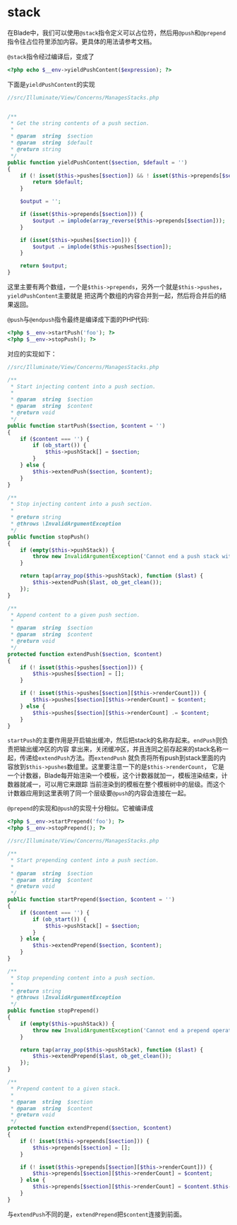 # stack

在Blade中，我们可以使用`@stack`指令定义可以占位符，然后用`@push`和`@prepend`指令往占位符里添加内容。更具体的用法请参考文档。

`@stack`指令经过编译后，变成了

```php
<?php echo $__env->yieldPushContent($expression); ?>
```

下面是`yieldPushContent`的实现

```php
//src/Illuminate/View/Concerns/ManagesStacks.php


/**
 * Get the string contents of a push section.
 *
 * @param  string  $section
 * @param  string  $default
 * @return string
 */
public function yieldPushContent($section, $default = '')
{
    if (! isset($this->pushes[$section]) && ! isset($this->prepends[$section])) {
        return $default;
    }

    $output = '';

    if (isset($this->prepends[$section])) {
        $output .= implode(array_reverse($this->prepends[$section]));
    }

    if (isset($this->pushes[$section])) {
        $output .= implode($this->pushes[$section]);
    }

    return $output;
}
```

这里主要有两个数组，一个是`$this->prepends`，另外一个就是`$this->pushes`，`yieldPushContent`主要就是
把这两个数组的内容合并到一起，然后将合并后的结果返回。

`@push`与`@endpush`指令最终是编译成下面的PHP代码:

```php
<?php $__env->startPush('foo'); ?>
<?php $__env->stopPush(); ?>
```

对应的实现如下：

```php
//src/Illuminate/View/Concerns/ManagesStacks.php

/**
 * Start injecting content into a push section.
 *
 * @param  string  $section
 * @param  string  $content
 * @return void
 */
public function startPush($section, $content = '')
{
    if ($content === '') {
        if (ob_start()) {
            $this->pushStack[] = $section;
        }
    } else {
        $this->extendPush($section, $content);
    }
}

/**
 * Stop injecting content into a push section.
 *
 * @return string
 * @throws \InvalidArgumentException
 */
public function stopPush()
{
    if (empty($this->pushStack)) {
        throw new InvalidArgumentException('Cannot end a push stack without first starting one.');
    }

    return tap(array_pop($this->pushStack), function ($last) {
        $this->extendPush($last, ob_get_clean());
    });
}

/**
 * Append content to a given push section.
 *
 * @param  string  $section
 * @param  string  $content
 * @return void
 */
protected function extendPush($section, $content)
{
    if (! isset($this->pushes[$section])) {
        $this->pushes[$section] = [];
    }

    if (! isset($this->pushes[$section][$this->renderCount])) {
        $this->pushes[$section][$this->renderCount] = $content;
    } else {
        $this->pushes[$section][$this->renderCount] .= $content;
    }
}
```

`startPush`的主要作用是开启输出缓冲，然后把stack的名称存起来。`endPush`则负责把输出缓冲区的内容
拿出来，关闭缓冲区，并且连同之前存起来的stack名称一起，传递给`extendPush`方法。而`extendPush`
就负责将所有push到stack里面的内容放到`$this->pushes`数组里。这里要注意一下的是`$this->renderCount`，
它是一个计数器，Blade每开始渲染一个模板，这个计数器就加一，模板渲染结束，计数器就减一，可以用它来跟踪
当前渲染到的模板在整个模板树中的层级。而这个计数器应用到这里表明了同一个层级要`@push`的内容会连接在一起。

`@prepend`的实现和`@push`的实现十分相似。它被编译成

```php
<?php $__env->startPrepend('foo'); ?>
<?php $__env->stopPrepend(); ?>
```

```php
//src/Illuminate/View/Concerns/ManagesStacks.php

/**
 * Start prepending content into a push section.
 *
 * @param  string  $section
 * @param  string  $content
 * @return void
 */
public function startPrepend($section, $content = '')
{
    if ($content === '') {
        if (ob_start()) {
            $this->pushStack[] = $section;
        }
    } else {
        $this->extendPrepend($section, $content);
    }
}

/**
 * Stop prepending content into a push section.
 *
 * @return string
 * @throws \InvalidArgumentException
 */
public function stopPrepend()
{
    if (empty($this->pushStack)) {
        throw new InvalidArgumentException('Cannot end a prepend operation without first starting one.');
    }

    return tap(array_pop($this->pushStack), function ($last) {
        $this->extendPrepend($last, ob_get_clean());
    });
}

/**
 * Prepend content to a given stack.
 *
 * @param  string  $section
 * @param  string  $content
 * @return void
 */
protected function extendPrepend($section, $content)
{
    if (! isset($this->prepends[$section])) {
        $this->prepends[$section] = [];
    }

    if (! isset($this->prepends[$section][$this->renderCount])) {
        $this->prepends[$section][$this->renderCount] = $content;
    } else {
        $this->prepends[$section][$this->renderCount] = $content.$this->prepends[$section][$this->renderCount];
    }
}
```

与`extendPush`不同的是，`extendPrepend`把`$content`连接到前面。
